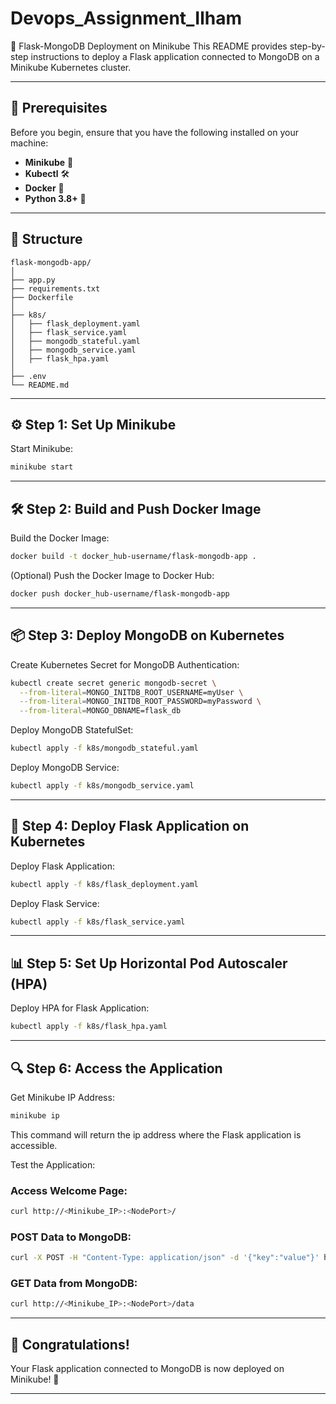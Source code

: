 # Devops_Assignment_Ilham

🚀 Flask-MongoDB Deployment on Minikube
This README provides step-by-step instructions to deploy a Flask application connected to MongoDB on a Minikube Kubernetes cluster.

---

## 📝 Prerequisites

Before you begin, ensure that you have the following installed on your machine:

- **Minikube** 🚀
- **Kubectl** 🛠️
- **Docker** 🐳
- **Python 3.8+** 🐍

---

## 📂 Structure

```
flask-mongodb-app/
│
├── app.py
├── requirements.txt
├── Dockerfile
│
├── k8s/
│   ├── flask_deployment.yaml
│   ├── flask_service.yaml
│   ├── mongodb_stateful.yaml
│   ├── mongodb_service.yaml
│   ├── flask_hpa.yaml
│
├── .env
└── README.md
```

---

## ⚙️ Step 1: Set Up Minikube

Start Minikube:

```bash
minikube start
```

---

## 🛠️ Step 2: Build and Push Docker Image

Build the Docker Image:

```bash
docker build -t docker_hub-username/flask-mongodb-app .
```

(Optional) Push the Docker Image to Docker Hub:

```bash
docker push docker_hub-username/flask-mongodb-app
```

---

## 📦 Step 3: Deploy MongoDB on Kubernetes

Create Kubernetes Secret for MongoDB Authentication:

```bash
kubectl create secret generic mongodb-secret \
  --from-literal=MONGO_INITDB_ROOT_USERNAME=myUser \
  --from-literal=MONGO_INITDB_ROOT_PASSWORD=myPassword \
  --from-literal=MONGO_DBNAME=flask_db
```

Deploy MongoDB StatefulSet:

```bash
kubectl apply -f k8s/mongodb_stateful.yaml
```

Deploy MongoDB Service:

```bash
kubectl apply -f k8s/mongodb_service.yaml
```

---

## 🚀 Step 4: Deploy Flask Application on Kubernetes

Deploy Flask Application:

```bash
kubectl apply -f k8s/flask_deployment.yaml
```

Deploy Flask Service:

```bash
kubectl apply -f k8s/flask_service.yaml
```

---

## 📊 Step 5: Set Up Horizontal Pod Autoscaler (HPA)

Deploy HPA for Flask Application:

```bash
kubectl apply -f k8s/flask_hpa.yaml
```

---

## 🔍 Step 6: Access the Application

Get Minikube IP Address:

```bash
minikube ip
```

This command will return the ip address where the Flask application is accessible.

Test the Application:

### Access Welcome Page:

```bash
curl http://<Minikube_IP>:<NodePort>/
```

### POST Data to MongoDB:

```bash
curl -X POST -H "Content-Type: application/json" -d '{"key":"value"}' http://<Minikube_IP>:<NodePort>/data
```

### GET Data from MongoDB:

```bash
curl http://<Minikube_IP>:<NodePort>/data
```

---

## 🎉 Congratulations!

Your Flask application connected to MongoDB is now deployed on Minikube! 🎊

---